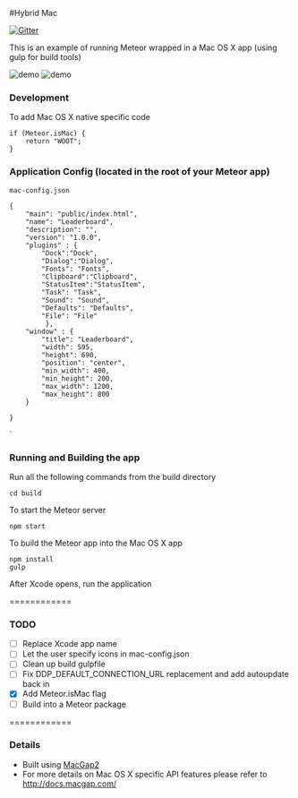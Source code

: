 #Hybrid Mac

[![Gitter](https://badges.gitter.im/Join%20Chat.svg)](https://gitter.im/meteorhybrid/platform?utm_source=badge&utm_medium=badge&utm_campaign=pr-badge)

This is an example of running Meteor wrapped in a Mac OS X app (using gulp for build tools)

![demo](http://i.imgur.com/EnpM8fG.png)
![demo](http://i.imgur.com/xvkbbrA.png)

### Development

To add Mac OS X native specific code
```
if (Meteor.isMac) {
	return "WOOT";
}
```

### Application Config (located in the root of your Meteor app)
`mac-config.json`
```
{
    "main": "public/index.html",
    "name": "Leaderboard",
    "description": "",
    "version": "1.0.0",
    "plugins" : {
        "Dock":"Dock",
        "Dialog":"Dialog",
        "Fonts": "Fonts",
        "Clipboard":"Clipboard",
        "StatusItem":"StatusItem",
        "Task": "Task",
        "Sound": "Sound",
        "Defaults": "Defaults",
        "File": "File"
         },
    "window" : {
        "title": "Leaderboard",
        "width": 595,
        "height": 690,
        "position": "center",
        "min_width": 400,
        "min_height": 200,
        "max_width": 1200,
        "max_height": 800
    }
  
}

```

`

### Running and Building the app

Run all the following commands from the build directory
```
cd build
```

To start the Meteor server
```
npm start
```

To build the Meteor app into the Mac OS X app
```
npm install
gulp
```

After Xcode opens, run the application

============

### TODO

* [ ] Replace Xcode app name
* [ ] Let the user specify icons in mac-config.json
* [ ] Clean up build gulpfile
* [ ] Fix DDP_DEFAULT_CONNECTION_URL replacement and add autoupdate back in
* [x] Add Meteor.isMac flag
* [ ] Build into a Meteor package

============

### Details

* Built using [MacGap2](https://github.com/MacGapProject/MacGap2)
* For more details on Mac OS X specific API features please refer to http://docs.macgap.com/
